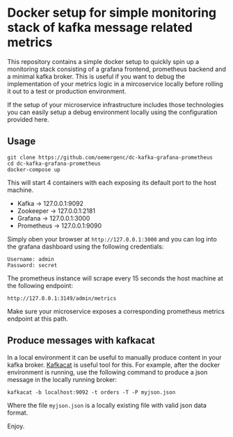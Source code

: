 # Docker setup for simple monitoring stack of kafka message related metrics 
This repository contains a simple docker setup to quickly spin up a 
monitoring stack consisting of a grafana frontend, prometheus backend and a minimal kafka broker.
This is useful if you want to debug the implementation of your metrics logic in
a mircoservice locally before rolling it out to a test or production environment.

If the setup of your microservice infrastructure includes those technologies you can easily setup a debug environment 
locally using the configuration provided here.

## Usage
```
git clone https://github.com/oemergenc/dc-kafka-grafana-prometheus
cd dc-kafka-grafana-prometheus
docker-compose up
```
This will start 4 containers with each exposing its default port to the host machine.
* Kafka -> 127.0.0.1:9092
* Zookeeper -> 127.0.0.1:2181
* Grafana -> 127.0.0.1:3000
* Prometheus -> 127.0.0.1:9090

Simply oben your browser at `http://127.0.0.1:3000` and you can log into the grafana dashboard using the following credentials:
```
Username: admin
Password: secret
```
The prometheus instance will scrape every 15 seconds the host machine at the following endpoint:
```
http://127.0.0.1:3149/admin/metrics
```
Make sure your microservice exposes a corresponding prometheus metrics endpoint at this path.

## Produce messages with kafkacat
In a local environment it can be useful to manually produce content in your kafka broker. 
[Kafkacat](https://github.com/edenhill/kafkacat) is useful tool for this. For example, 
after the docker environment is running, use the following command to produce a json message in the locally running broker:
```
kafkacat -b localhost:9092 -t orders -T -P myjson.json
```
Where the file `myjson.json` is a locally existing file with valid json data format.

Enjoy.
